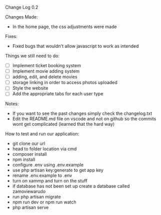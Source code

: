 Change Log 0.2

Changes Made:
- In the home page, the css adjustments were made 

Fixes:
- Fixed bugs that wouldn't allow javascript to work as intended 

Things we still need to do:
- [ ] Implement ticket booking system
- [ ] Implement movie adding system
- [ ] adding, edit, and delete movies
- [ ] storage linking in order to access photos uploaded
- [ ] Style the website
- [ ] Add the appropriate tabs for each user type

Notes:
- If you want to see the past changes simply check the changelog.txt 
- Edit the README.md file on vscode and not on github so the commits wont get complicated (learned that the hard way)

How to test and run our application:
- git clone our url
- head to folder location via cmd
- composer install
- npm install
- configure .env using .env.example
- use php artisan key:generate to get app key
- rename .env.example to .env
- turn on xammp and turn on the stuff
- if database has not been set up create a database called zamoviewarudo
- run php artisan migrate
- npm run dev or npm run watch
- php artisan serve
    
